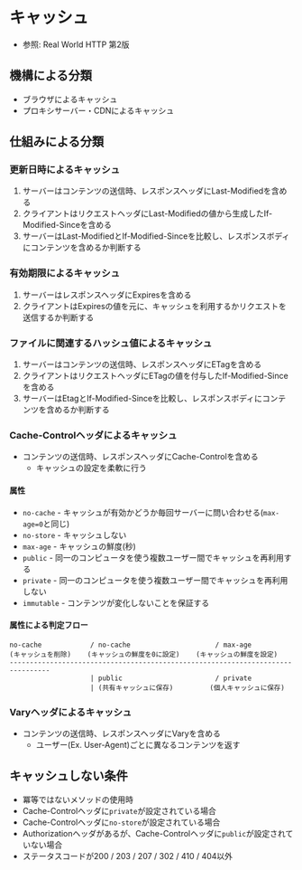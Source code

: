 # キャッシュ
- 参照: Real World HTTP 第2版

## 機構による分類
- ブラウザによるキャッシュ
- プロキシサーバー・CDNによるキャッシュ

## 仕組みによる分類
### 更新日時によるキャッシュ
1. サーバーはコンテンツの送信時、レスポンスヘッダにLast-Modifiedを含める
2. クライアントはリクエストヘッダにLast-Modifiedの値から生成したIf-Modified-Sinceを含める
3. サーバーはLast-ModifiedとIf-Modified-Sinceを比較し、レスポンスボディにコンテンツを含めるか判断する

### 有効期限によるキャッシュ
1. サーバーはレスポンスヘッダにExpiresを含める
2. クライアントはExpiresの値を元に、キャッシュを利用するかリクエストを送信するか判断する

### ファイルに関連するハッシュ値によるキャッシュ
1. サーバーはコンテンツの送信時、レスポンスヘッダにETagを含める
2. クライアントはリクエストヘッダにETagの値を付与したIf-Modified-Sinceを含める
3. サーバーはEtagとIf-Modified-Sinceを比較し、レスポンスボディにコンテンツを含めるか判断する

### Cache-Controlヘッダによるキャッシュ
- コンテンツの送信時、レスポンスヘッダにCache-Controlを含める
  - キャッシュの設定を柔軟に行う

#### 属性
- `no-cache` - キャッシュが有効かどうか毎回サーバーに問い合わせる(`max-age=0`と同じ)
- `no-store` - キャッシュしない
- `max-age` - キャッシュの鮮度(秒)
- `public` - 同一のコンピュータを使う複数ユーザー間でキャッシュを再利用する
- `private` - 同一のコンピュータを使う複数ユーザー間でキャッシュを再利用しない
- `immutable` - コンテンツが変化しないことを保証する

#### 属性による判定フロー
```
no-cache            / no-cache                     / max-age
(キャッシュを削除)    (キャッシュの鮮度を0に設定)    (キャッシュの鮮度を設定)
--------------------------------------------------------------------------------
                    | public                       / private
                    | (共有キャッシュに保存)         (個人キャッシュに保存)
```

### Varyヘッダによるキャッシュ
- コンテンツの送信時、レスポンスヘッダにVaryを含める
  - ユーザー(Ex. User-Agent)ごとに異なるコンテンツを返す

## キャッシュしない条件
- 冪等ではないメソッドの使用時
- Cache-Controlヘッダに`private`が設定されている場合
- Cache-Controlヘッダに`no-store`が設定されている場合
- Authorizationヘッダがあるが、Cache-Controlヘッダに`public`が設定されていない場合
- ステータスコードが200 / 203 / 207 / 302 / 410 / 404以外
